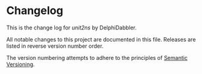 # Changelog

This is the change log for _unit2ns_ by DelphiDabbler.

All notable changes to this project are documented in this file. Releases are listed in reverse version number order.

The version numbering attempts to adhere to the principles of [Semantic Versioning](https://semver.org/spec/v2.0.0.html).
